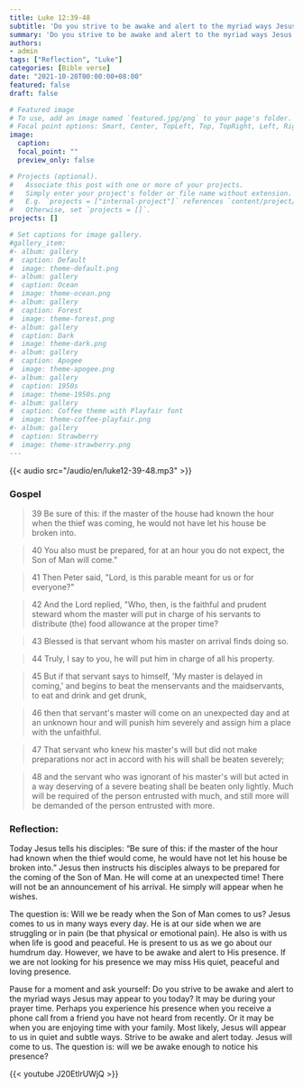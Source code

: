 ```yaml
---
title: Luke 12:39-48
subtitle: 'Do you strive to be awake and alert to the myriad ways Jesus may appear to you today?'
summary: 'Do you strive to be awake and alert to the myriad ways Jesus may appear to you today?'
authors:
- admin
tags: ["Reflection", "Luke"]
categories: [Bible verse]
date: "2021-10-20T00:00:00+08:00"
featured: false
draft: false

# Featured image
# To use, add an image named `featured.jpg/png` to your page's folder.
# Focal point options: Smart, Center, TopLeft, Top, TopRight, Left, Right, BottomLeft, Bottom, BottomRight
image:
  caption:
  focal_point: ""
  preview_only: false

# Projects (optional).
#   Associate this post with one or more of your projects.
#   Simply enter your project's folder or file name without extension.
#   E.g. `projects = ["internal-project"]` references `content/project/deep-learning/index.md`.
#   Otherwise, set `projects = []`.
projects: []

# Set captions for image gallery.
#gallery_item:
#- album: gallery
#  caption: Default
#  image: theme-default.png
#- album: gallery
#  caption: Ocean
#  image: theme-ocean.png
#- album: gallery
#  caption: Forest
#  image: theme-forest.png
#- album: gallery
#  caption: Dark
#  image: theme-dark.png
#- album: gallery
#  caption: Apogee
#  image: theme-apogee.png
#- album: gallery
#  caption: 1950s
#  image: theme-1950s.png
#- album: gallery
#  caption: Coffee theme with Playfair font
#  image: theme-coffee-playfair.png
#- album: gallery
#  caption: Strawberry
#  image: theme-strawberry.png
---
```


{{< audio src="/audio/en/luke12-39-48.mp3" >}}

### Gospel
> 39 Be sure of this: if the master of the house had known the hour when the thief was coming, he would not have let his house be broken into.

> 40 You also must be prepared, for at an hour you do not expect, the Son of Man will come."

> 41 Then Peter said, "Lord, is this parable meant for us or for everyone?"

> 42 And the Lord replied, "Who, then, is the faithful and prudent steward whom the master will put in charge of his servants to distribute (the) food allowance at the proper time?

> 43 Blessed is that servant whom his master on arrival finds doing so.

> 44 Truly, I say to you, he will put him in charge of all his property.

> 45 But if that servant says to himself, 'My master is delayed in coming,' and begins to beat the menservants and the maidservants, to eat and drink and get drunk,

> 46 then that servant's master will come on an unexpected day and at an unknown hour and will punish him severely and assign him a place with the unfaithful.

> 47 That servant who knew his master's will but did not make preparations nor act in accord with his will shall be beaten severely;

> 48 and the servant who was ignorant of his master's will but acted in a way deserving of a severe beating shall be beaten only lightly. Much will be required of the person entrusted with much, and still more will be demanded of the person entrusted with more.

### Reflection:
Today Jesus tells his disciples: “Be sure of this: if the master of the hour had known when the thief would come, he would have not let his house be broken into.”  Jesus then instructs his disciples always to be prepared for the coming of the Son of Man.  He will come at an unexpected time!  There will not be an announcement of his arrival.  He simply will appear when he wishes.

The question is: Will we be ready when the Son of Man comes to us?  Jesus comes to us in many ways every day.  He is at our side when we are struggling or in pain (be that physical or emotional pain).  He also is with us when life is good and peaceful.  He is present to us as we go about our humdrum day.  However, we have to be awake and alert to His presence.  If we are not looking for his presence we may miss His quiet, peaceful and loving presence.   

Pause for a moment and ask yourself: Do you strive to be awake and alert to the myriad ways Jesus may appear to you today?  It may be during your prayer time.  Perhaps you experience his presence when you receive a phone call from a friend you have not heard from recently.  Or it may be when you are enjoying time with your family.  Most likely, Jesus will appear to us in quiet and subtle ways.  Strive to be awake and alert today.  Jesus will come to us.  The question is: will we be awake enough to notice his presence?

{{< youtube J20EtlrUWjQ >}}
